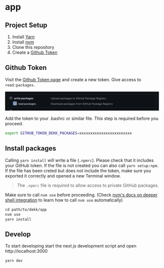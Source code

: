 # app

## Project Setup

1. Install [Yarn](https://yarnpkg.com/)
2. Install [nvm](https://github.com/nvm-sh/nvm)
3. Clone this repository
4. Create a [Github Token](#github-token)

## Github Token

Visit the [Github Token page](https://github.com/settings/tokens/new) and create a new token.
Give access to `read:packages`.

![Github Token](./docs/github-app.png)

Add the token to your .bashrc or similar file. This step is required before you proceed.

```sh
export GITHUB_TOKEN_DEKK_PACKAGES=xxxxxxxxxxxxxxxxxxxxxxxx
```

## Install packages

Calling `yarn install` will write a file (`.npmrc`). Please check that it includes your GitHub token.
If the file is not created you can also call `yarn setup:npm`.
If the file has been creted but does not include the token, make sure you exported it correctly and
opened a new Terminal window.

> The `.npmrc` file is required to allow access to private GitHub packages.

Make sure to call `nvm use` before proceeding.
(Check [nvm's docs on deeper shell integration](https://github.com/nvm-sh/nvm#deeper-shell-integration)
to learn how to call `nvm use` automatically)

```
cd path/to/dekk/app
nvm use
yarn install
```

## Develop

To start developing start the next.js development script and open http://localhost:3000

```sh
yarn dev
```
